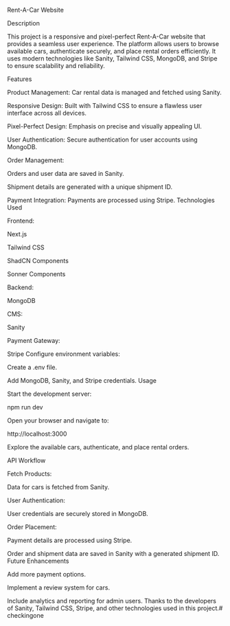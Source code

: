 <!-- This is a [Next.js](https://nextjs.org/) project bootstrapped with [`create-next-app`](https://github.com/vercel/next.js/tree/canary/packages/create-next-app).

## Getting Started

First, run the development server:

```bash
npm run dev
# or
yarn dev
# or
pnpm dev
# or
bun dev
```

Open [http://localhost:3000](http://localhost:3000) with your browser to see the result.

You can start editing the page by modifying `app/page.tsx`. The page auto-updates as you edit the file.

This project uses [`next/font`](https://nextjs.org/docs/basic-features/font-optimization) to automatically optimize and load Inter, a custom Google Font.

## Learn More

To learn more about Next.js, take a look at the following resources:

- [Next.js Documentation](https://nextjs.org/docs) - learn about Next.js features and API.
- [Learn Next.js](https://nextjs.org/learn) - an interactive Next.js tutorial.

You can check out [the Next.js GitHub repository](https://github.com/vercel/next.js/) - your feedback and contributions are welcome!

## Deploy on Vercel

The easiest way to deploy your Next.js app is to use the [Vercel Platform](https://vercel.com/new?utm_medium=default-template&filter=next.js&utm_source=create-next-app&utm_campaign=create-next-app-readme) from the creators of Next.js.

Check out our [Next.js deployment documentation](https://nextjs.org/docs/deployment) for more details. -->
Rent-A-Car Website

Description

This project is a responsive and pixel-perfect Rent-A-Car website that provides a seamless user experience. The platform allows users to browse available cars, authenticate securely, and place rental orders efficiently. It uses modern technologies like Sanity, Tailwind CSS, MongoDB, and Stripe to ensure scalability and reliability.

Features

Product Management: Car rental data is managed and fetched using Sanity.

Responsive Design: Built with Tailwind CSS to ensure a flawless user interface across all devices.

Pixel-Perfect Design: Emphasis on precise and visually appealing UI.

User Authentication: Secure authentication for user accounts using MongoDB.

Order Management:

Orders and user data are saved in Sanity.

Shipment details are generated with a unique shipment ID.

Payment Integration: Payments are processed using Stripe.
Technologies Used

Frontend:

Next.js

Tailwind CSS

ShadCN Components

Sonner Components

Backend:

MongoDB

CMS:

Sanity

Payment Gateway:

Stripe
Configure environment variables:

Create a .env file.

Add MongoDB, Sanity, and Stripe credentials.
Usage

Start the development server:

npm run dev

Open your browser and navigate to:

http://localhost:3000

Explore the available cars, authenticate, and place rental orders.

API Workflow

Fetch Products:

Data for cars is fetched from Sanity.

User Authentication:

User credentials are securely stored in MongoDB.

Order Placement:

Payment details are processed using Stripe.

Order and shipment data are saved in Sanity with a generated shipment ID.
Future Enhancements

Add more payment options.

Implement a review system for cars.

Include analytics and reporting for admin users.
Thanks to the developers of Sanity, Tailwind CSS, Stripe, and other technologies used in this project.# checkingone
